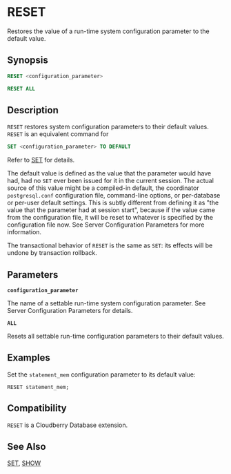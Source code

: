# RESET

Restores the value of a run-time system configuration parameter to the default value.

## Synopsis

```sql
RESET <configuration_parameter>

RESET ALL
```

## Description

`RESET` restores system configuration parameters to their default values. `RESET` is an equivalent command for

``` sql
SET <configuration_parameter> TO DEFAULT
```

Refer to [SET](/docs/sql-statements/sql-stmt-set.md) for details.

The default value is defined as the value that the parameter would have had, had no `SET` ever been issued for it in the current session. The actual source of this value might be a compiled-in default, the coordinator `postgresql.conf` configuration file, command-line options, or per-database or per-user default settings. This is subtly different from defining it as "the value that the parameter had at session start", because if the value came from the configuration file, it will be reset to whatever is specified by the configuration file now. See Server Configuration Parameters for more information.

The transactional behavior of `RESET` is the same as `SET`: its effects will be undone by transaction rollback.

## Parameters

**`configuration_parameter`**

The name of a settable run-time system configuration parameter. See Server Configuration Parameters for details.

**`ALL`**

Resets all settable run-time configuration parameters to their default values.

## Examples

Set the `statement_mem` configuration parameter to its default value:

```
RESET statement_mem; 
```

## Compatibility

`RESET` is a Cloudberry Database extension.

## See Also

[SET](/docs/sql-statements/sql-stmt-set.md), [SHOW](/docs/sql-statements/sql-stmt-show.md)



